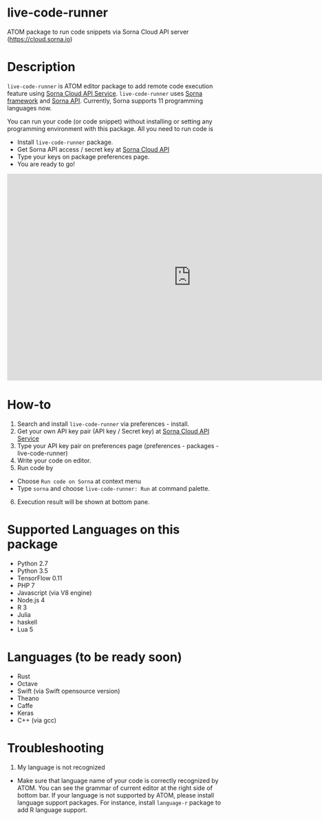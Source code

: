 # live-code-runner

ATOM package to run code snippets via Sorna Cloud API server (https://cloud.sorna.io)

Description
===========

 `live-code-runner` is ATOM editor package to add remote code execution feature using [Sorna Cloud API Service](https://cloud.sorna.io). `live-code-runner` uses [Sorna framework](http://sorna.io) and [Sorna API](http://docs.sorna.io). Currently, Sorna supports 11 programming languages now.

You can run your code (or code snippet) without installing or setting any programming environment  with this package. All you need to run code is

 * Install `live-code-runner` package.
 * Get Sorna API access / secret key at [Sorna Cloud API](https://cloud.sorna.io)
 * Type your keys on package preferences page.
 * You are ready to go!

<iframe width="853" height="480" src="https://www.youtube.com/embed/IVX1SClEaMY" frameborder="0" allowfullscreen></iframe>

How-to
======

 1. Search and install `live-code-runner` via preferences - install.
 2. Get your own API key pair (API key / Secret key) at [Sorna Cloud API Service](https://cloud.sorna.io)
 3. Type your API key pair on preferences page (preferences - packages - live-code-runner)
 4. Write your code on editor.
 5. Run code by
  * Choose `Run code on Sorna` at context menu
  * Type `sorna` and choose `live-code-runner: Run` at command palette.
 6. Execution result will be shown at bottom pane.

Supported Languages on this package
===================================

 * Python 2.7
 * Python 3.5
 * TensorFlow 0.11
 * PHP 7
 * Javascript (via V8 engine)
 * Node.js 4
 * R 3
 * Julia
 * haskell
 * Lua 5

Languages (to be ready soon)
============================

 * Rust
 * Octave
 * Swift (via Swift opensource version)
 * Theano
 * Caffe
 * Keras
 * C++ (via gcc)

Troubleshooting
===============

 1. My language is not recognized
  * Make sure that language name of your code is correctly recognized by ATOM. You can see the grammar of current editor at the right side of bottom bar. If your language is not supported by ATOM, please install language support packages. For instance, install `language-r` package to add R language support.

